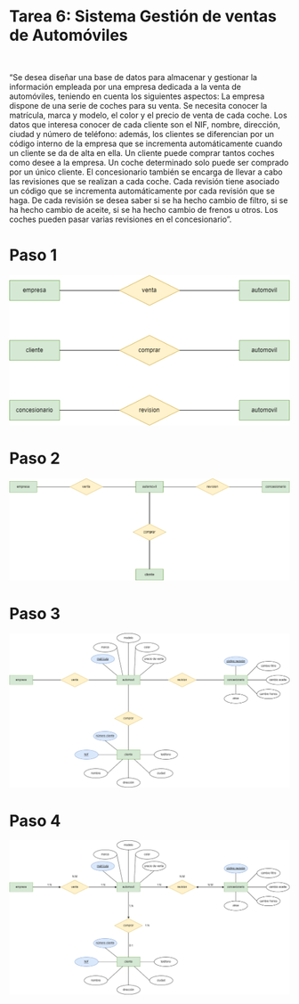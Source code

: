 # Tarea 6: Sistema Gestión de ventas de Automóviles

![<image>](https://moviloc.com/wp-content/uploads/2018/09/gestion-de-flotas-big.jpg)

“Se desea diseñar una base de datos para almacenar y gestionar la información empleada por una empresa dedicada a la venta de automóviles, teniendo 
en cuenta los siguientes aspectos: La empresa dispone de una serie de coches para su venta. Se necesita conocer la matrícula, marca y modelo, el color 
y el precio de venta de cada coche. Los datos que interesa conocer de cada cliente son el NIF, nombre, dirección, ciudad y número de teléfono: además, 
los clientes se diferencian por un código interno de la empresa que se incrementa automáticamente cuando un cliente se da de alta en ella. Un cliente 
puede comprar tantos coches como desee a la empresa. Un coche determinado solo puede ser comprado por un único cliente. El concesionario también 
se encarga de llevar a cabo las revisiones que se realizan a cada coche. Cada revisión tiene asociado un código que se incrementa automáticamente por 
cada revisión que se haga. De cada revisión se desea saber si se ha hecho cambio de filtro, si se ha hecho cambio de aceite, si se ha hecho cambio de 
frenos u otros. Los coches pueden pasar varias revisiones en el concesionario”.

# Paso 1

![<image>](https://raw.githubusercontent.com/JCarlosAR032/base-de-datos/main/Tareas/Tema%202/Tarea%206/img/Ejercicio6-Paso%201.drawio.png)

# Paso 2

![<image>](https://raw.githubusercontent.com/JCarlosAR032/base-de-datos/main/Tareas/Tema%202/Tarea%206/img/Ejercicio6-Paso%202.drawio.png)

# Paso 3

![<image>](https://raw.githubusercontent.com/JCarlosAR032/base-de-datos/main/Tareas/Tema%202/Tarea%206/img/Ejercicio6-Paso%203.drawio.png)

# Paso 4

![<image>](https://raw.githubusercontent.com/JCarlosAR032/base-de-datos/main/Tareas/Tema%202/Tarea%206/img/Ejercicio6-Paso%204.drawio.png)
